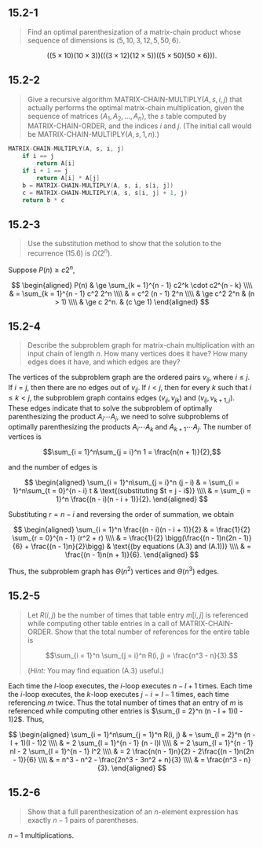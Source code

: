 ## 15.2-1

> Find an optimal parenthesization of a matrix-chain product whose sequence of dimensions is $\langle 5, 10, 3, 12, 5, 50, 6 \rangle$.

$$((5 \times 10)(10 \times 3))(((3 \times 12)(12 \times 5))((5 \times 50)(50 \times 6))).$$

## 15.2-2

> Give a recursive algorithm $\text{MATRIX-CHAIN-MULTIPLY}(A, s, i, j)$ that actually performs the optimal matrix-chain multiplication, given the sequence of matrices $\langle A_1, A_2, \ldots ,A_n \rangle$, the $s$ table computed by $\text{MATRIX-CHAIN-ORDER}$, and the indices $i$ and $j$. (The initial call would be $\text{MATRIX-CHAIN-MULTIPLY}(A, s, 1, n)$.)

```cpp
MATRIX-CHAIN-MULTIPLY(A, s, i, j)
    if i == j
        return A[i]
    if i + 1 == j
        return A[i] * A[j]
    b = MATRIX-CHAIN-MULTIPLY(A, s, i, s[i, j])
    c = MATRIX-CHAIN-MULTIPLY(A, s, s[i, j] + 1, j)
    return b * c
```

## 15.2-3

> Use the substitution method to show that the solution to the recurrence $\text{(15.6)}$ is $\Omega(2^n)$.

Suppose $P(n) \ge c2^n$,

$$
\begin{aligned}
P(n) & \ge   \sum_{k = 1}^{n - 1} c2^k \cdot c2^{n - k} \\\\
     & =     \sum_{k = 1}^{n - 1} c^2 2^n \\\\
     & =     c^2 (n - 1) 2^n \\\\
     & \ge   c^2 2^n & (n > 1) \\\\
     & \ge   c 2^n.  & (c \ge 1)
\end{aligned}
$$

## 15.2-4

> Describe the subproblem graph for matrix-chain multiplication with an input chain of length $n$. How many vertices does it have? How many edges does it have, and which edges are they?

The vertices of the subproblem graph are the ordered pairs $v_{ij}$, where $i \le j$. If $i = j$, then there are no edges out of $v_{ij}$. If $i < j$, then for every $k$ such that $i \le k < j$, the subproblem graph contains edges $(v_{ij}, v_{jk})$ and $(v_{ij}, v_{k + 1, j})$. These edges indicate that to solve the subproblem of optimally parenthesizing the product $A_i \cdots A_j$, we need to solve subproblems of optimally parenthesizing the products $A_i \cdots A_k$ and $A_{k + 1} \cdots A_j$. The number of vertices is

$$\sum_{i = 1}^n\sum_{j = i}^n 1 = \frac{n(n + 1)}{2},$$

and the number of edges is

$$
\begin{aligned}
\sum_{i = 1}^n\sum_{j = i}^n (j - i)
    & = \sum_{i = 1}^n\sum_{t = 0}^{n - i} t & \text{(substituting $t = j - i$)} \\\\
    & = \sum_{i = 1}^n \frac{(n - i)(n - i + 1)}{2}.
\end{aligned}
$$

Substituting $r = n - i$ and reversing the order of summation, we obtain

$$
\begin{aligned}
\sum_{i = 1}^n \frac{(n - i)(n - i + 1)}{2}
    & = \frac{1}{2} \sum_{r = 0}^{n - 1} (r^2 + r) \\\\
    & = \frac{1}{2} \bigg(\frac{(n - 1)n(2n - 1)}{6} + \frac{(n - 1)n}{2}\bigg) & \text{(by equations (A.3) and (A.1))} \\\\
    & = \frac{(n - 1)n(n + 1)}{6}.
\end{aligned}
$$

Thus, the subproblem graph has $\Theta(n^2)$ vertices and $\Theta(n^3)$ edges.

## 15.2-5

> Let $R(i, j)$ be the number of times that table entry $m[i, j]$ is referenced while computing other table entries in a call of $\text{MATRIX-CHAIN-ORDER}$. Show that the total number of references for the entire table is
>
> $$\sum_{i = 1}^n \sum_{j = i}^n R(i, j) = \frac{n^3 - n}{3}.$$
>
> ($\textit{Hint:}$ You may find equation $\text{(A.3)}$ useful.)

Each time the $l$-loop executes, the $i$-loop executes $n - l + 1$ times. Each time the $i$-loop executes, the $k$-loop executes $j - i = l - 1$ times, each time referencing $m$ twice. Thus the total number of times that an entry of $m$ is referenced while computing other entries is $\sum_{l = 2}^n (n - l + 1)(l - 1)2$. Thus,

$$
\begin{aligned}
\sum_{i = 1}^n\sum_{j = 1}^n R(i, j)
    & = \sum_{l = 2}^n (n - l + 1)(l - 1)2 \\\\
    & = 2 \sum_{l = 1}^{n - 1} (n - l)l \\\\
    & = 2 \sum_{l = 1}^{n - 1} nl - 2 \sum_{l = 1}^{n - 1} l^2 \\\\
    & = 2 \frac{n(n - 1)n}{2} - 2\frac{(n - 1)n(2n - 1)}{6} \\\\
    & = n^3 - n^2 - \frac{2n^3 - 3n^2 + n}{3} \\\\
    & = \frac{n^3 - n}{3}.
\end{aligned}
$$

## 15.2-6

> Show that a full parenthesization of an $n$-element expression has exactly $n - 1$ pairs of parentheses.

$n - 1$ multiplications.
